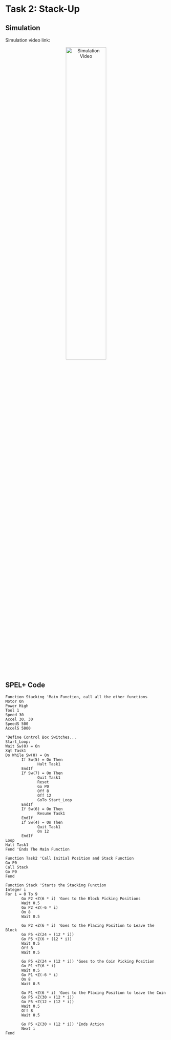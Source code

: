 # Task 2: Stack-Up
## Simulation
Simulation video link:
<p align="center">
<a  href="https://youtu.be/qhKUARaJpzY" target="_blank">
    <img src="https://img.youtube.com/vi/qhKUARaJpzY/0.jpg" alt="Simulation Video" style="width:50%; max-width:600px, height:50%;">
</a>
</p>

## SPEL+ Code
```
Function Stacking 'Main Function, call all the other functions
Motor On
Power High
Tool 1
Speed 30
Accel 30, 30
SpeedS 500
AccelS 5000

'Define Control Box Switches...
Start_Loop:
Wait Sw(0) = On
Xqt Task1
Do While Sw(0) = On
       If Sw(5) = On Then
              Halt Task1
       EndIf
       If Sw(7) = On Then
              Quit Task1
              Reset
              Go P0
              Off 8
              Off 12
              GoTo Start_Loop
       EndIf
       If Sw(6) = On Then
              Resume Task1
       EndIf
       If Sw(4) = On Then
              Quit Task1
              On 12
       EndIf
Loop
Halt Task1
Fend 'Ends The Main Function

Function Task2 'Call Initial Position and Stack Function
Go P0
Call Stack
Go P0
Fend

Function Stack 'Starts the Stacking Function
Integer i
For i = 0 To 9
       Go P2 +Z(6 * i) 'Goes to the Block Picking Positions
       Wait 0.5
       Go P2 +Z(-6 * i)
       On 8
       Wait 0.5
           
       Go P2 +Z(6 * i) 'Goes to the Placing Position to Leave the Block
       Go P5 +Z(24 + (12 * i))
       Go P5 +Z(6 + (12 * i))
       Wait 0.5
       Off 8
       Wait 0.5
       
       Go P5 +Z(24 + (12 * i)) 'Goes to the Coin Picking Position
       Go P1 +Z(6 * i)
       Wait 0.5
       Go P1 +Z(-6 * i)
       On 8
       Wait 0.5
       
       Go P1 +Z(6 * i) 'Goes to the Placing Position to leave the Coin
       Go P5 +Z(30 + (12 * i))
       Go P5 +Z(12 + (12 * i))
       Wait 0.5
       Off 8
       Wait 0.5
       
       Go P5 +Z(30 + (12 * i)) 'Ends Action
       Next i
Fend
```
